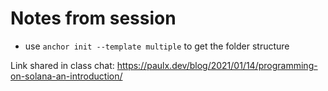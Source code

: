 # Notes from session

- use `anchor init --template multiple` to get the folder structure

Link shared in class chat: https://paulx.dev/blog/2021/01/14/programming-on-solana-an-introduction/
